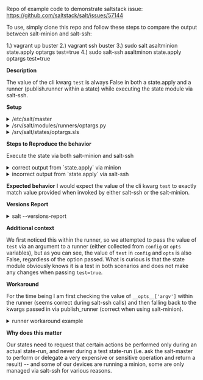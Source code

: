 Repo of example code to demonstrate saltstack issue: https://github.com/saltstack/salt/issues/57144

To use, simply clone this repo and follow these steps to compare the output between salt-minion and salt-ssh:

  1.) vagrant up buster
  2.) vagrant ssh buster
  3.) sudo salt asaltminion state.apply optargs test=true
  4.) sudo salt-ssh asaltminon state.apply optargs test=true

**Description**

The value of the cli kwarg `test` is always False in both a state.apply and a runner (publish.runner within a state) while executing the state module via salt-ssh.

**Setup**

<details><summary>/etc/salt/master</summary>

```
runner_dirs: ["/srv/salt/modules/runners"]
file_roots:
  base:
    - /srv/salt/states
peer_run:
  .*:
    - optargs.*
```
</details>

<details><summary>/srv/salt/modules/runners/optargs.py</summary>

```
#!/usr/bin/enn python

def test_arg(*args, **kwargs):
  """ test arguments. """
  ret = {
    'kwargs': kwargs,
    '__opts__.test': __opts__.get('test'),
    '__opts__.argv': __opts__.get('argv'),
  }
  return ret

```
</details>

<details><summary>/srv/salt/states/optargs.sls</summary>

```
{%- set is_test = salt['config.get']('test') %}

{%- set args_seen_by_runner = salt['publish.runner']('optargs.test_arg', ['keyword_arg1=1', 'keyword_arg2=2', 'test={}'.format(is_test)]) %}

config.get check for is_test:
  cmd.run:
    - name: echo '{{ is_test }}'

opts.get check for test:
  cmd.run:
    - name: echo '{{ opts.get('test') }}'

runner check for test:
  cmd.run:
    - name: "echo {{ args_seen_by_runner|yaml }}"

```
</details>

**Steps to Reproduce the behavior**

Execute the state via both salt-minion and salt-ssh


<details>
<summary>correct output from `state.apply` via minion</summary>

```
salt asaltminion state.apply optargs test=true
asaltminion:
----------
          ID: config.get check for is_test
    Function: cmd.run
        Name: echo 'True'
      Result: None
     Comment: Command "echo 'True'" would have been executed
     Started: 21:28:25.884482
    Duration: 5.029 ms
     Changes:   
----------
          ID: opts.get check for test
    Function: cmd.run
        Name: echo 'True'
      Result: None
     Comment: Command "echo 'True'" would have been executed
     Started: 21:28:25.890995
    Duration: 1.476 ms
     Changes:   
----------
          ID: runner check for test
    Function: cmd.run
        Name: echo {__opts__.argv: null, __opts__.test: false, kwargs: {keyword_arg1: 1, keyword_arg2: 2, test: true}}
      Result: None
     Comment: Command "echo {__opts__.argv: null, __opts__.test: false, kwargs: {keyword_arg1: 1, keyword_arg2: 2, test: true}}" would have been executed
     Started: 21:28:25.892674
    Duration: 1.221 ms
     Changes:   

Summary for asaltminion
------------
Succeeded: 3 (unchanged=3)
Failed:    0
------------
Total states run:     3
Total run time:   8.834 ms

```
</details>

<details><summary>incorrect output from `state.apply` via salt-ssh</summary>

```
salt-ssh asaltminion state.sls optargs test=true

asaltminion:
----------
          ID: config.get check for is_test
    Function: cmd.run
        Name: echo 'False'
      Result: None
     Comment: Command "echo 'False'" would have been executed
     Started: 21:32:09.650784
    Duration: 1.051 ms
     Changes:   
----------
          ID: opts.get check for test
    Function: cmd.run
        Name: echo 'False'
      Result: None
     Comment: Command "echo 'False'" would have been executed
     Started: 21:32:09.651985
    Duration: 0.661 ms
     Changes:   
----------
          ID: runner check for test
    Function: cmd.run
        Name: echo {__opts__.argv: [state.apply, optargs, test=true], __opts__.test: false, kwargs: { keyword_arg1: 1, keyword_arg2: 2, test: false}}
      Result: None
     Comment: Command "echo {__opts__.argv: [state.apply, optargs, test=true], __opts__.test: false, kwargs: { keyword_arg1: 1, keyword_arg2: 2, test: false}}" would have been executed
     Started: 21:32:09.652741
    Duration: 0.749 ms
     Changes:   

Summary for asaltminion
------------
Succeeded: 3 (unchanged=3)
Failed:    0
------------
Total states run:     3
Total run time:   3.102 ms
```
</details>

**Expected behavior**
I would expect the value of the cli kwarg `test` to exactly match value provided when invoked by either salt-ssh or the salt-minion.


**Versions Report**
<details><summary>salt --versions-report</summary>
NOTE: salt master was patched with patch listed after versions report

```
Salt Version:
           Salt: 3000.2
 
Dependency Versions:
           cffi: Not Installed
       cherrypy: Not Installed
       dateutil: 2.7.3
      docker-py: Not Installed
          gitdb: 2.0.5
      gitpython: 2.1.11
         Jinja2: 2.10
        libgit2: Not Installed
       M2Crypto: Not Installed
           Mako: Not Installed
   msgpack-pure: Not Installed
 msgpack-python: 0.5.6
   mysql-python: Not Installed
      pycparser: Not Installed
       pycrypto: 2.6.1
   pycryptodome: Not Installed
         pygit2: Not Installed
         Python: 3.7.3 (default, Dec 20 2019, 18:57:59)
   python-gnupg: Not Installed
         PyYAML: 3.13
          PyZMQ: 17.1.2
          smmap: 2.0.5
        timelib: Not Installed
        Tornado: 4.5.3
            ZMQ: 4.3.1
 
System Versions:
           dist: debian 10.3 
         locale: UTF-8
        machine: x86_64
        release: 4.19.0-8-amd64
         system: Linux
        version: debian 10.3 

```

<summary>salt-master-v300.2-patch.sh</summary>

```
cd $(dirname $(find /usr/lib -wholename '*/salt/master.py'))
cp master.py master.py.bak

cat << EOF | patch -Np1
--- old/master.py
+++ new/master.py
@@ -1177,10 +1177,11 @@
         'verify_minion', '_master_tops', '_ext_nodes', '_master_opts',
         '_mine_get', '_mine', '_mine_delete', '_mine_flush', '_file_recv',
         '_pillar', '_minion_event', '_handle_minion_event', '_return',
-        '_syndic_return', '_minion_runner', 'pub_ret', 'minion_pub',
+        '_syndic_return', 'minion_runner', 'pub_ret', 'minion_pub',
         'minion_publish', 'revoke_auth', 'run_func', '_serve_file',
         '_file_find', '_file_hash', '_file_find_and_stat', '_file_list',
         '_file_list_emptydirs', '_dir_list', '_symlink_list', '_file_envs',
+        '_file_hash_and_stat',
     )

     def __init__(self, opts):
EOF
```
</details>

**Additional context**

We first noticed this within the runner, so we attempted to pass the value of `test` via an argument to a runner (either collected from `config` or `opts` variables), but as you can see, the value of `test` in `config` and `opts` is also False, regardless of the option passed.  What is curious is that the state module obviously knows it is a test in both scenarios and does not make any changes when passing `test=true`.

**Workaround**

For the time being I am first checking the value of `__opts__['argv']` within the runner (seems correct during salt-ssh calls) and then falling back to the kwargs passed in via publish_runner (correct when using salt-minion).

<details><summary>runner workaround example</summary>

```
# some ugly code as a not-well-tested example.
# within sls:
...
{%- set ... = salt['publish.runner']('...', ['keyword_arg1=1', 'keyword_arg2=2', 'test={}'.format(salt['config.get']('test'))]) %}

# within runner

def myrunner(*args, **kwargs):
  test = list(filter(lambda v: v[0] == 'test', map(lambda arg: arg.split('='), __opts__.get('argv', []))))
  if len(test) > 0 and len(test[0]) > 0:
    test = test[0][1]
  else:
    test = kwargs.get('test', False)
  ...
```
</details>

**Why does this matter**

Our states need to request that certain actions be performed only during an actual state-run, and never  during a test state-run (i.e. ask the salt-master to perform or delegate a very expensive or sensitive operation and return a result) -- and some of our devices are running a minion, some are only managed via salt-ssh for various reasons.
